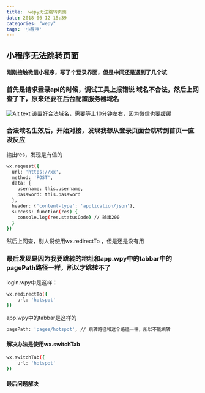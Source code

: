 ```yaml
---
title:  wepy无法跳转页面
date: 2018-06-12 15:39
categories: "wepy"
tags: '小程序'
---
```

## 小程序无法跳转页面
<!-- more -->
#### 刚刚接触微信小程序，写了个登录界面，但是中间还是遇到了几个坑
### 首先是请求登录api的时候，调试工具上报错说 域名不合法，然后上网查了下，原来还要在后台配置服务器域名
![Alt text](/images/jumpPage-01.png)
设置好合法域名，需要等上10分钟左右，因为微信也要缓缓
### 合法域名生效后，开始对接，发现我想从登录页面台跳转到首页一直没反应
输出res，发现是有值的
``` bash
wx.request({
  url: 'https://xx',
  method: 'POST',
  data: {
    username: this.username,
    password: this.password
  },
  header: {'content-type': 'application/json'},
  success: function(res) {
  	console.log(res.statusCode) // 输出200
  }
})
```
然后上网查，别人说使用wx.redirectTo ，但是还是没有用
### 最后发现是因为我要跳转的地址和app.wpy中的tabbar中的pagePath路径一样，所以才跳转不了
login.wpy中是这样：
``` bash
wx.redirectTo({
	url: 'hotspot'
})
```
app.wpy中的tabbar是这样的
``` bash
pagePath: 'pages/hotspot', // 跳转路径和这个路径一样，所以不能跳转
```
#### 解决办法是使用wx.switchTab
``` bash
wx.switchTab({
	url: 'hotspot'
})
```
#### 最后问题解决